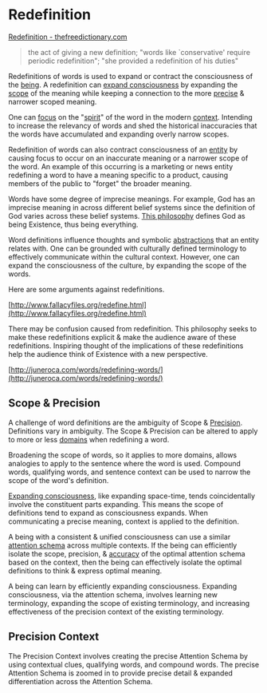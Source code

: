 # Redefinition

[Redefinition - thefreedictionary.com](http://www.thefreedictionary.com/redefinition)

> the act of giving a new definition; "words like `conservative' require periodic redefinition"; "she provided a redefinition of his duties"

Redefinitions of words is used to expand or contract the consciousness of the [being](./being.md). A redefinition can [expand consciousness](./expanding-consciousness.md) by expanding the [scope](./scope.md) of the meaning while keeping a connection to the more [precise](./precision.md) & narrower scoped meaning.

One can [focus](./focus.md) on the "[spirit](./spirit.md)" of the word in the modern [context](./context.md). Intending to increase the relevancy of words and shed the historical inaccuracies that the words have accumulated and expanding overly narrow scopes.

Redefinition of words can also contract consciousness of an [entity](./entity.md) by causing focus to occur on an inaccurate meaning or a narrower scope of the word. An example of this occurring is a marketing or news entity redefining a word to have a meaning specific to a product, causing members of the public to "forget" the broader meaning.

Words have some degree of imprecise meanings. For example, God has an imprecise meaning in across different belief systems since the definition of God varies across these belief systems. [This philosophy](./this-philosophy.md) defines God as being Existence, thus being everything.

Word definitions influence thoughts and symbolic [abstractions](./abstraction.md) that an entity relates with. One can be grounded with culturally defined terminology to effectively communicate within the cultural context. However, one can expand the consciousness of the culture, by expanding the scope of the words.

Here are some arguments against redefinitions.

[http://www.fallacyfiles.org/redefine.html](http://www.fallacyfiles.org/redefine.html)

There may be confusion caused from redefinition. This philosophy seeks to make these redefinitions explicit & make the audience aware of these redefinitions. Inspiring thought of the implications of these redefinitions help the audience think of Existence with a new perspective.

[http://juneroca.com/words/redefining-words/](http://juneroca.com/words/redefining-words/)

## Scope & Precision

A challenge of word definitions are the ambiguity of Scope & [Precision](./precision.md). Definitions vary in ambiguity. The Scope & Precision can be altered to apply to more or less [domains](./domain.md) when redefining a word.

Broadening the scope of words, so it applies to more domains, allows analogies to apply to the sentence where the word is used. Compound words, qualifying words, and sentence context can be used to narrow the scope of the word's definition.

[Expanding consciousness](./expanding-consciousness.md), like expanding space-time, tends coincidentally involve the constituent parts expanding. This means the scope of definitions tend to expand as consciousness expands. When communicating a precise meaning, context is applied to the definition.

A being with a consistent & unified consciousness can use a similar [attention schema](./attention-schema.md) across multiple contexts. If the being can efficiently isolate the scope, precision, & [accuracy](./accuracy.md) of the optimal attention schema based on the context, then the being can effectively isolate the optimal definitions to think & express optimal meaning.

A being can learn by efficiently expanding consciousness. Expanding consciousness, via the attention schema, involves learning new terminology, expanding the scope of existing terminology, and increasing effectiveness of the precision context of the existing terminology.

## Precision Context

The Precision Context involves creating the precise Attention Schema by using contextual clues, qualifying words, and compound words. The precise Attention Schema is zoomed in to provide precise detail & expanded differentiation across the Attention Schema.
